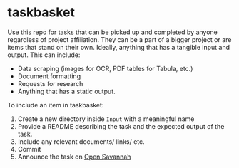 # taskbasket
Use this repo for tasks that can be picked up and completed by anyone regardless of project affiliation. They can be a part of a bigger project or are items that stand on their own. Ideally, anything that has a tangible input and output. This can include:

- Data scraping (images for OCR, PDF tables for Tabula, etc.)
- Document formatting 
- Requests for research
- Anything that has a static output.

To include an item in taskbasket:

1. Create a new directory inside `Input` with a meaningful name
2. Provide a README describing the task and the expected output of the task.
3. Include any relevant documents/ links/ etc.
3. Commit
4. Announce the task on [Open Savannah](http://forum.opensavannah.org/t/task-basket-announcements/113)


